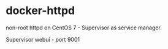 # docker-httpd
non-root httpd on CentOS 7 - Supervisor as service manager. 

Supervisor webui - port 9001
